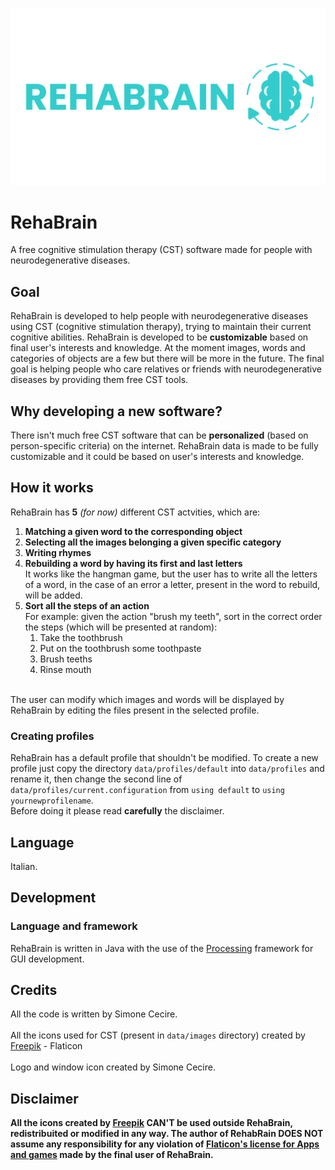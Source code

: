 ![RehaBrain logo](https://github.com/Fix-22/RehaBrain/blob/main/logo.png?raw=true)

# RehaBrain
A free cognitive stimulation therapy (CST) software made for people with neurodegenerative diseases.

## Goal
RehaBrain is developed to help people with neurodegenerative diseases using CST (cognitive stimulation therapy), trying to maintain their current cognitive abilities.
RehaBrain is developed to be **customizable** based on final user's interests and knowledge. At the moment images, words and categories of objects are a few but there will be more in the future.
The final goal is helping people who care relatives or friends with neurodegenerative diseases by providing them free CST tools.

## Why developing a new software?
There isn't much free CST software that can be **personalized** (based on person-specific criteria) on the internet. RehaBrain data is made to be fully customizable and it could be based on user's interests and knowledge.

## How it works
RehaBrain has **5** _(for now)_ different CST actvities, which are:
1. **Matching a given word to the corresponding object**
2. **Selecting all the images belonging a given specific category**
3. **Writing rhymes**
4. **Rebuilding a word by having its first and last letters**<br>
   It works like the hangman game, but the user has to write all the letters of a word, in the case of an error a letter, present in the word to rebuild, will be added.
5. **Sort all the steps of an action**<br>
   For example: given the action "brush my teeth", sort in the correct order the steps (which will be presented at random):
   1. Take the toothbrush
   2. Put on the toothbrush some toothpaste
   3. Brush teeths
   4. Rinse mouth
<br>
The user can modify which images and words will be displayed by RehaBrain by editing the files present in the selected profile.

### Creating profiles
RehaBrain has a default profile that shouldn't be modified.
To create a new profile just copy the directory `data/profiles/default` into `data/profiles` and rename it, then change the second line of `data/profiles/current.configuration` from `using default` to `using yournewprofilename`.<br>
Before doing it please read **carefully** the disclaimer.

## Language
Italian.

## Development
### Language and framework
RehaBrain is written in Java with the use of the [Processing](https://processing.org/) framework for GUI development.

## Credits
All the code is written by Simone Cecire.<br>
<br>
All the icons used for CST (present in `data/images` directory) created by [Freepik](https://www.flaticon.com/authors/freepik) - Flaticon<br>
<br>
Logo and window icon created by Simone Cecire.

## Disclaimer
**All the icons created by [Freepik](https://www.flaticon.com/authors/freepik) CAN'T be used outside RehaBrain, redistribuited or modified in any way. The author of RehabRain DOES NOT assume any responsibility for any violation of [Flaticon's license for Apps and games](https://support.flaticon.com/s/article/Apps-and-games-FI?language=en_US) made by the final user of RehaBrain.**
